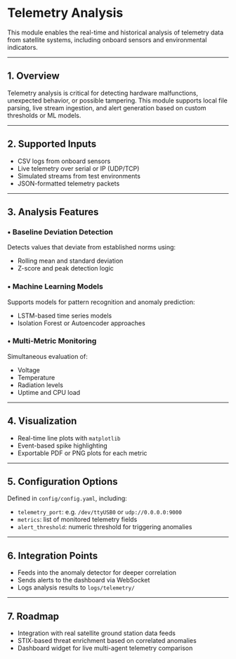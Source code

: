 # Telemetry Analysis

This module enables the real-time and historical analysis of telemetry data from satellite systems, including onboard sensors and environmental indicators.

---

## 1. Overview

Telemetry analysis is critical for detecting hardware malfunctions, unexpected behavior, or possible tampering. This module supports local file parsing, live stream ingestion, and alert generation based on custom thresholds or ML models.

---

## 2. Supported Inputs

- CSV logs from onboard sensors
- Live telemetry over serial or IP (UDP/TCP)
- Simulated streams from test environments
- JSON-formatted telemetry packets

---

## 3. Analysis Features

### • Baseline Deviation Detection
Detects values that deviate from established norms using:
- Rolling mean and standard deviation
- Z-score and peak detection logic

### • Machine Learning Models
Supports models for pattern recognition and anomaly prediction:
- LSTM-based time series models
- Isolation Forest or Autoencoder approaches

### • Multi-Metric Monitoring
Simultaneous evaluation of:
- Voltage
- Temperature
- Radiation levels
- Uptime and CPU load

---

## 4. Visualization

- Real-time line plots with `matplotlib`
- Event-based spike highlighting
- Exportable PDF or PNG plots for each metric

---

## 5. Configuration Options

Defined in `config/config.yaml`, including:
- `telemetry_port`: e.g. `/dev/ttyUSB0` or `udp://0.0.0.0:9000`
- `metrics`: list of monitored telemetry fields
- `alert_threshold`: numeric threshold for triggering anomalies

---

## 6. Integration Points

- Feeds into the anomaly detector for deeper correlation
- Sends alerts to the dashboard via WebSocket
- Logs analysis results to `logs/telemetry/`

---

## 7. Roadmap

- Integration with real satellite ground station data feeds
- STIX-based threat enrichment based on correlated anomalies
- Dashboard widget for live multi-agent telemetry comparison
